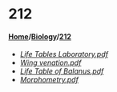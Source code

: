 # 212
#### [Home](../..)/[Biology](..)/[212]()
- [_Life Tables Laboratory.pdf_](Life%20Tables%20Laboratory.pdf)
- [_Wing venation.pdf_](Wing%20venation.pdf)
- [_Life Table of Balanus.pdf_](Life%20Table%20of%20Balanus.pdf)
- [_Morphometry.pdf_](Morphometry.pdf)
